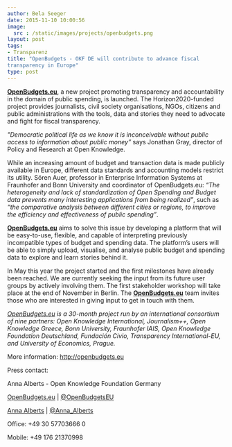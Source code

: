 ```yaml
---
author: Bela Seeger
date: 2015-11-10 10:00:56
image: 
  src : /static/images/projects/openbudgets.png
layout: post
tags:
- Transparenz
title: "OpenBudgets - OKF DE will contribute to advance fiscal 
transparency in Europe"
type: post
---
```

[**OpenBudgets.eu**](http://openbudgets.eu/), a new project promoting transparency and accountability in the domain of public spending, is launched. The Horizon2020-funded project provides journalists, civil society organisations, NGOs, citizens and public administrations with the tools, data and stories they need to advocate and fight for fiscal transparency. 

*"Democratic political life as we know it is inconceivable without public access to information about public money”* says Jonathan Gray, director of Policy and Research at Open Knowledge. 
 
While an increasing amount of budget and transaction data is made publicly available in Europe, different data standards and accounting models restrict its utility. Sören Auer, professor in Enterprise Information Systems at Fraunhofer and Bonn University and coordinator of OpenBudgets.eu: *“The heterogeneity and lack of standardization of Open Spending and Budget data prevents many interesting applications from being realized”*, such as *“the comparative analysis between different cities or regions, to improve the efficiency and effectiveness of public spending”*.

[**OpenBudgets.eu**](http://openbudgets.eu/) aims to solve this issue by developing a platform that will be easy-to-use, flexible, and capable of interpreting previously incompatible types of budget and spending data. The platform’s users will be able to simply upload, visualise, and analyse public budget and spending data to explore and learn stories behind it. 

In May this year the project started and the first milestones have already been reached. We are currently seeking the input from its future user groups by actively involving them. The first stakeholder workshop will take place at the end of November in Berlin. The [**OpenBudgets.eu**](http://openbudgets.eu/) team invites those who are interested in giving input to get in touch with them. 


*[OpenBudgets.eu](http://openbudgets.eu/) is a 30-month project run by an international consortium of nine partners: Open Knowledge International, Journalism++, Open Knowledge Greece, Bonn University, Fraunhofer IAIS, Open Knowledge Foundation Deutschland, Fundación Civio, Transparency International-EU, and University of Economics, Prague.* 

More information: 
http://openbudgets.eu

Press contact: 

Anna Alberts - Open Knowledge Foundation Germany

[OpenBudgets.eu](http://openbudgets.eu/) | [@OpenBudgetsEU](https://twitter.com/OpenBudgetsEU)

[Anna Alberts](mailto:anna.alberts@okfn.de) | [@Anna_Alberts](https://twitter.com/Anna_Alberts)

Office: +49 30 57703666 0

Mobile: +49 176 21370998